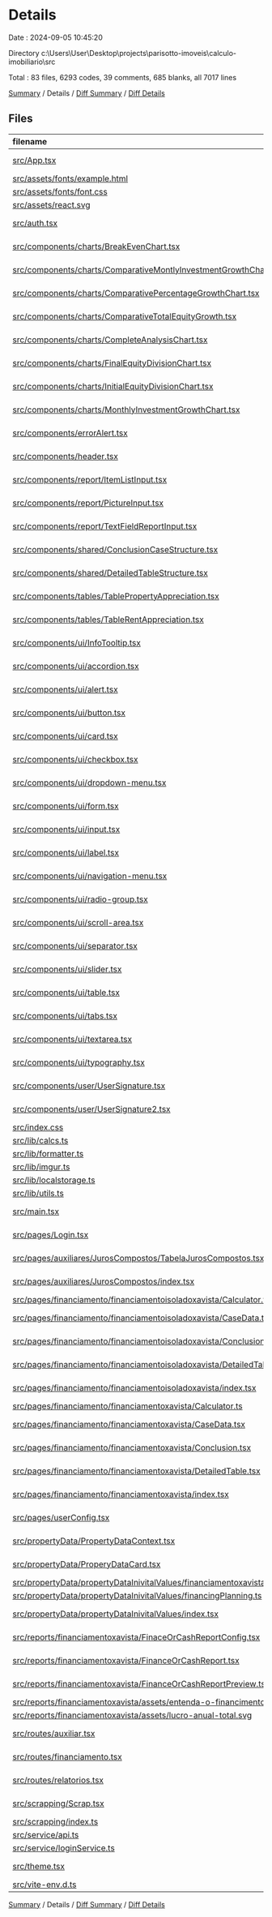 # Details

Date : 2024-09-05 10:45:20

Directory c:\\Users\\User\\Desktop\\projects\\parisotto-imoveis\\calculo-imobiliario\\src

Total : 83 files,  6293 codes, 39 comments, 685 blanks, all 7017 lines

[Summary](results.md) / Details / [Diff Summary](diff.md) / [Diff Details](diff-details.md)

## Files
| filename | language | code | comment | blank | total |
| :--- | :--- | ---: | ---: | ---: | ---: |
| [src/App.tsx](/src/App.tsx) | TypeScript JSX | 99 | 0 | 12 | 111 |
| [src/assets/fonts/example.html](/src/assets/fonts/example.html) | HTML | 29 | 0 | 4 | 33 |
| [src/assets/fonts/font.css](/src/assets/fonts/font.css) | CSS | 108 | 1 | 35 | 144 |
| [src/assets/react.svg](/src/assets/react.svg) | XML | 1 | 0 | 0 | 1 |
| [src/auth.tsx](/src/auth.tsx) | TypeScript JSX | 32 | 1 | 8 | 41 |
| [src/components/charts/BreakEvenChart.tsx](/src/components/charts/BreakEvenChart.tsx) | TypeScript JSX | 43 | 0 | 5 | 48 |
| [src/components/charts/ComparativeMontlyInvestmentGrowthChart.tsx](/src/components/charts/ComparativeMontlyInvestmentGrowthChart.tsx) | TypeScript JSX | 52 | 1 | 5 | 58 |
| [src/components/charts/ComparativePercentageGrowthChart.tsx](/src/components/charts/ComparativePercentageGrowthChart.tsx) | TypeScript JSX | 65 | 3 | 10 | 78 |
| [src/components/charts/ComparativeTotalEquityGrowth.tsx](/src/components/charts/ComparativeTotalEquityGrowth.tsx) | TypeScript JSX | 49 | 1 | 6 | 56 |
| [src/components/charts/CompleteAnalysisChart.tsx](/src/components/charts/CompleteAnalysisChart.tsx) | TypeScript JSX | 53 | 0 | 6 | 59 |
| [src/components/charts/FinalEquityDivisionChart.tsx](/src/components/charts/FinalEquityDivisionChart.tsx) | TypeScript JSX | 56 | 1 | 9 | 66 |
| [src/components/charts/InitialEquityDivisionChart.tsx](/src/components/charts/InitialEquityDivisionChart.tsx) | TypeScript JSX | 105 | 1 | 10 | 116 |
| [src/components/charts/MonthlyInvestmentGrowthChart.tsx](/src/components/charts/MonthlyInvestmentGrowthChart.tsx) | TypeScript JSX | 62 | 1 | 7 | 70 |
| [src/components/errorAlert.tsx](/src/components/errorAlert.tsx) | TypeScript JSX | 27 | 0 | 3 | 30 |
| [src/components/header.tsx](/src/components/header.tsx) | TypeScript JSX | 117 | 0 | 8 | 125 |
| [src/components/report/ItemListInput.tsx](/src/components/report/ItemListInput.tsx) | TypeScript JSX | 56 | 0 | 6 | 62 |
| [src/components/report/PictureInput.tsx](/src/components/report/PictureInput.tsx) | TypeScript JSX | 97 | 0 | 5 | 102 |
| [src/components/report/TextFieldReportInput.tsx](/src/components/report/TextFieldReportInput.tsx) | TypeScript JSX | 33 | 0 | 3 | 36 |
| [src/components/shared/ConclusionCaseStructure.tsx](/src/components/shared/ConclusionCaseStructure.tsx) | TypeScript JSX | 89 | 0 | 7 | 96 |
| [src/components/shared/DetailedTableStructure.tsx](/src/components/shared/DetailedTableStructure.tsx) | TypeScript JSX | 86 | 1 | 7 | 94 |
| [src/components/tables/TablePropertyAppreciation.tsx](/src/components/tables/TablePropertyAppreciation.tsx) | TypeScript JSX | 85 | 0 | 7 | 92 |
| [src/components/tables/TableRentAppreciation.tsx](/src/components/tables/TableRentAppreciation.tsx) | TypeScript JSX | 82 | 0 | 6 | 88 |
| [src/components/ui/InfoTooltip.tsx](/src/components/ui/InfoTooltip.tsx) | TypeScript JSX | 23 | 0 | 3 | 26 |
| [src/components/ui/accordion.tsx](/src/components/ui/accordion.tsx) | TypeScript JSX | 45 | 0 | 7 | 52 |
| [src/components/ui/alert.tsx](/src/components/ui/alert.tsx) | TypeScript JSX | 56 | 0 | 7 | 63 |
| [src/components/ui/button.tsx](/src/components/ui/button.tsx) | TypeScript JSX | 86 | 0 | 6 | 92 |
| [src/components/ui/card.tsx](/src/components/ui/card.tsx) | TypeScript JSX | 75 | 0 | 9 | 84 |
| [src/components/ui/checkbox.tsx](/src/components/ui/checkbox.tsx) | TypeScript JSX | 25 | 0 | 4 | 29 |
| [src/components/ui/dropdown-menu.tsx](/src/components/ui/dropdown-menu.tsx) | TypeScript JSX | 186 | 0 | 18 | 204 |
| [src/components/ui/form.tsx](/src/components/ui/form.tsx) | TypeScript JSX | 152 | 0 | 25 | 177 |
| [src/components/ui/input.tsx](/src/components/ui/input.tsx) | TypeScript JSX | 21 | 0 | 5 | 26 |
| [src/components/ui/label.tsx](/src/components/ui/label.tsx) | TypeScript JSX | 20 | 0 | 5 | 25 |
| [src/components/ui/navigation-menu.tsx](/src/components/ui/navigation-menu.tsx) | TypeScript JSX | 117 | 0 | 12 | 129 |
| [src/components/ui/radio-group.tsx](/src/components/ui/radio-group.tsx) | TypeScript JSX | 38 | 0 | 5 | 43 |
| [src/components/ui/scroll-area.tsx](/src/components/ui/scroll-area.tsx) | TypeScript JSX | 42 | 0 | 5 | 47 |
| [src/components/ui/separator.tsx](/src/components/ui/separator.tsx) | TypeScript JSX | 26 | 0 | 4 | 30 |
| [src/components/ui/slider.tsx](/src/components/ui/slider.tsx) | TypeScript JSX | 23 | 0 | 4 | 27 |
| [src/components/ui/table.tsx](/src/components/ui/table.tsx) | TypeScript JSX | 110 | 0 | 11 | 121 |
| [src/components/ui/tabs.tsx](/src/components/ui/tabs.tsx) | TypeScript JSX | 47 | 0 | 7 | 54 |
| [src/components/ui/textarea.tsx](/src/components/ui/textarea.tsx) | TypeScript JSX | 20 | 0 | 5 | 25 |
| [src/components/ui/typography.tsx](/src/components/ui/typography.tsx) | TypeScript JSX | 11 | 0 | 2 | 13 |
| [src/components/user/UserSignature.tsx](/src/components/user/UserSignature.tsx) | TypeScript JSX | 97 | 0 | 6 | 103 |
| [src/components/user/UserSignature2.tsx](/src/components/user/UserSignature2.tsx) | TypeScript JSX | 68 | 0 | 5 | 73 |
| [src/index.css](/src/index.css) | CSS | 52 | 0 | 10 | 62 |
| [src/lib/calcs.ts](/src/lib/calcs.ts) | TypeScript | 41 | 1 | 22 | 64 |
| [src/lib/formatter.ts](/src/lib/formatter.ts) | TypeScript | 17 | 0 | 3 | 20 |
| [src/lib/imgur.ts](/src/lib/imgur.ts) | TypeScript | 17 | 0 | 3 | 20 |
| [src/lib/localstorage.ts](/src/lib/localstorage.ts) | TypeScript | 6 | 0 | 1 | 7 |
| [src/lib/utils.ts](/src/lib/utils.ts) | TypeScript | 5 | 0 | 2 | 7 |
| [src/main.tsx](/src/main.tsx) | TypeScript JSX | 37 | 0 | 6 | 43 |
| [src/pages/Login.tsx](/src/pages/Login.tsx) | TypeScript JSX | 109 | 1 | 7 | 117 |
| [src/pages/auxiliares/JurosCompostos/TabelaJurosCompostos.tsx](/src/pages/auxiliares/JurosCompostos/TabelaJurosCompostos.tsx) | TypeScript JSX | 76 | 0 | 11 | 87 |
| [src/pages/auxiliares/JurosCompostos/index.tsx](/src/pages/auxiliares/JurosCompostos/index.tsx) | TypeScript JSX | 96 | 0 | 4 | 100 |
| [src/pages/financiamento/financiamentoisoladoxavista/Calculator.ts](/src/pages/financiamento/financiamentoisoladoxavista/Calculator.ts) | TypeScript | 203 | 0 | 34 | 237 |
| [src/pages/financiamento/financiamentoisoladoxavista/CaseData.tsx](/src/pages/financiamento/financiamentoisoladoxavista/CaseData.tsx) | TypeScript JSX | 61 | 0 | 7 | 68 |
| [src/pages/financiamento/financiamentoisoladoxavista/Conclusion.tsx](/src/pages/financiamento/financiamentoisoladoxavista/Conclusion.tsx) | TypeScript JSX | 72 | 0 | 5 | 77 |
| [src/pages/financiamento/financiamentoisoladoxavista/DetailedTable.tsx](/src/pages/financiamento/financiamentoisoladoxavista/DetailedTable.tsx) | TypeScript JSX | 35 | 1 | 5 | 41 |
| [src/pages/financiamento/financiamentoisoladoxavista/index.tsx](/src/pages/financiamento/financiamentoisoladoxavista/index.tsx) | TypeScript JSX | 95 | 1 | 8 | 104 |
| [src/pages/financiamento/financiamentoxavista/Calculator.ts](/src/pages/financiamento/financiamentoxavista/Calculator.ts) | TypeScript | 202 | 0 | 33 | 235 |
| [src/pages/financiamento/financiamentoxavista/CaseData.tsx](/src/pages/financiamento/financiamentoxavista/CaseData.tsx) | TypeScript JSX | 98 | 0 | 8 | 106 |
| [src/pages/financiamento/financiamentoxavista/Conclusion.tsx](/src/pages/financiamento/financiamentoxavista/Conclusion.tsx) | TypeScript JSX | 70 | 0 | 5 | 75 |
| [src/pages/financiamento/financiamentoxavista/DetailedTable.tsx](/src/pages/financiamento/financiamentoxavista/DetailedTable.tsx) | TypeScript JSX | 110 | 0 | 5 | 115 |
| [src/pages/financiamento/financiamentoxavista/index.tsx](/src/pages/financiamento/financiamentoxavista/index.tsx) | TypeScript JSX | 126 | 2 | 9 | 137 |
| [src/pages/userConfig.tsx](/src/pages/userConfig.tsx) | TypeScript JSX | 261 | 0 | 19 | 280 |
| [src/propertyData/PropertyDataContext.tsx](/src/propertyData/PropertyDataContext.tsx) | TypeScript JSX | 67 | 0 | 10 | 77 |
| [src/propertyData/ProperyDataCard.tsx](/src/propertyData/ProperyDataCard.tsx) | TypeScript JSX | 468 | 2 | 42 | 512 |
| [src/propertyData/propertyDataInivitalValues/financiamentoxavista.ts](/src/propertyData/propertyDataInivitalValues/financiamentoxavista.ts) | TypeScript | 20 | 0 | 2 | 22 |
| [src/propertyData/propertyDataInivitalValues/financingPlanning.ts](/src/propertyData/propertyDataInivitalValues/financingPlanning.ts) | TypeScript | 20 | 0 | 2 | 22 |
| [src/propertyData/propertyDataInivitalValues/index.tsx](/src/propertyData/propertyDataInivitalValues/index.tsx) | TypeScript JSX | 7 | 0 | 2 | 9 |
| [src/reports/financiamentoxavista/FinaceOrCashReportConfig.tsx](/src/reports/financiamentoxavista/FinaceOrCashReportConfig.tsx) | TypeScript JSX | 51 | 0 | 4 | 55 |
| [src/reports/financiamentoxavista/FinanceOrCashReport.tsx](/src/reports/financiamentoxavista/FinanceOrCashReport.tsx) | TypeScript JSX | 43 | 0 | 5 | 48 |
| [src/reports/financiamentoxavista/FinanceOrCashReportPreview.tsx](/src/reports/financiamentoxavista/FinanceOrCashReportPreview.tsx) | TypeScript JSX | 709 | 0 | 43 | 752 |
| [src/reports/financiamentoxavista/assets/entenda-o-financimento.svg](/src/reports/financiamentoxavista/assets/entenda-o-financimento.svg) | XML | 70 | 1 | 1 | 72 |
| [src/reports/financiamentoxavista/assets/lucro-anual-total.svg](/src/reports/financiamentoxavista/assets/lucro-anual-total.svg) | XML | 33 | 1 | 1 | 35 |
| [src/routes/auxiliar.tsx](/src/routes/auxiliar.tsx) | TypeScript JSX | 9 | 0 | 2 | 11 |
| [src/routes/financiamento.tsx](/src/routes/financiamento.tsx) | TypeScript JSX | 28 | 0 | 4 | 32 |
| [src/routes/relatorios.tsx](/src/routes/relatorios.tsx) | TypeScript JSX | 10 | 7 | 2 | 19 |
| [src/scrapping/Scrap.tsx](/src/scrapping/Scrap.tsx) | TypeScript JSX | 134 | 0 | 8 | 142 |
| [src/scrapping/index.ts](/src/scrapping/index.ts) | TypeScript | 17 | 7 | 6 | 30 |
| [src/service/api.ts](/src/service/api.ts) | TypeScript | 17 | 0 | 5 | 22 |
| [src/service/loginService.ts](/src/service/loginService.ts) | TypeScript | 46 | 2 | 10 | 58 |
| [src/theme.tsx](/src/theme.tsx) | TypeScript JSX | 41 | 1 | 4 | 46 |
| [src/vite-env.d.ts](/src/vite-env.d.ts) | TypeScript | 0 | 1 | 1 | 2 |

[Summary](results.md) / Details / [Diff Summary](diff.md) / [Diff Details](diff-details.md)